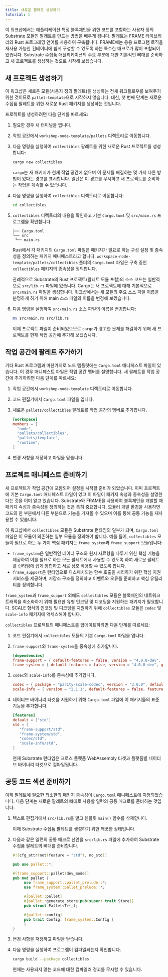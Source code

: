 ```yaml
---
title: 새로운 팔레트 생성하기
tutorial: 1
---
```


이 워크샵에서는 애플리케이션 특정 블록체인을 위한 코드를 포함하는 사용자 정의 Substrate 모듈인 팔레트를 만드는 방법을 배우게 됩니다.
팔레트는 FRAME 라이브러리와 Rust 프로그래밍 언어를 사용하여 구축됩니다.
FRAME에는 응용 프로그램 로직을 재사용 가능한 컨테이너에 쉽게 구성할 수 있도록 하는 특수한 매크로가 많이 포함되어 있습니다.
Substrate 수집품 애플리케이션의 주요 부분에 대한 기본적인 뼈대를 준비하고 새 프로젝트를 생성하는 것으로 시작해 보겠습니다.

## 새 프로젝트 생성하기

이 워크샵은 새로운 모듈(사용자 정의 팔레트)을 생성하는 전체 워크플로우를 보여주기 위한 것이므로 `pallet-template`으로 시작하지 않습니다.
대신, 첫 번째 단계는 새로운 수집품 팔레트를 위한 새로운 Rust 패키지를 생성하는 것입니다.

프로젝트를 생성하려면 다음 단계를 따르세요:

1. 필요한 경우 새 터미널을 엽니다.

2. 작업 공간에서 `workshop-node-template/pallets` 디렉토리로 이동합니다.

3. 다음 명령을 실행하여 `collectibles` 팔레트를 위한 새로운 Rust 프로젝트를 생성합니다:

   ```bash
   cargo new collectibles
   ```

   `cargo`는 새 패키지가 현재 작업 공간에 없으며 이 문제를 해결하는 몇 가지 다른 방법이 있다는 경고를 표시합니다.
   일단은 이 경고를 무시하고 새 프로젝트를 준비하는 작업을 계속할 수 있습니다.

4. 다음 명령을 실행하여 `collectibles` 디렉토리로 이동합니다:

   ```bash
   cd collectibles
   ```

5. `collectibles` 디렉토리의 내용을 확인하고 기본 `Cargo.toml` 및 `src/main.rs` 프로그램을 확인합니다:

   ```text
   ├── Cargo.toml
   └── src
    └── main.rs
   ```

   Rust에서 각 패키지의 `Cargo.toml` 파일은 패키지가 필요로 하는 구성 설정 및 종속성을 정의하는 패키지 매니페스트라고 합니다.
   `workspace-node-template/pallets/collectibles` 폴더의 `Cargo.toml` 파일은 구축 중인 `collectibles` 패키지의 종속성을 정의합니다.

   관례적으로 Substrate의 Rust 프로젝트(팔레트 모듈 포함)의 소스 코드는 일반적으로 `src/lib.rs` 파일에 있습니다.
   Cargo는 새 프로젝트에 대해 기본적으로 `src/main.rs` 파일을 생성합니다.
   워크샵에서는 새 모듈의 주요 소스 파일 이름을 분명하게 하기 위해 main 소스 파일의 이름을 변경해 보겠습니다.

6. 다음 명령을 실행하여 `src/main.rs` 소스 파일의 이름을 변경합니다:

   ```bash
   mv src/main.rs src/lib.rs
   ```

   이제 프로젝트 파일이 준비되었으므로 `cargo`가 경고한 문제를 해결하기 위해 새 프로젝트를 현재 작업 공간에 추가해 보겠습니다.

## 작업 공간에 팔레트 추가하기

기타 Rust 프로그램과 마찬가지로 노드 템플릿에는 `Cargo.toml` 매니페스트 파일이 있습니다.
이 경우 매니페스트 파일은 작업 공간 멤버를 설명합니다.
새 팔레트를 작업 공간에 추가하려면 다음 단계를 따르세요:

1. 작업 공간에서 `workshop-node-template` 디렉토리로 이동합니다.

2. 코드 편집기에서 `Cargo.toml` 파일을 엽니다.

3. 새로운 `pallets/collectibles` 팔레트를 작업 공간의 멤버로 추가합니다.

   ```toml
   [workspace]
   members = [
     "node",
     "pallets/collectibles",
     "pallets/template",
     "runtime",
   ]
   ```

4. 변경 사항을 저장하고 파일을 닫습니다.

## 프로젝트 매니페스트 준비하기

새 프로젝트가 작업 공간에 포함되어 설정을 시작할 준비가 되었습니다.
이미 프로젝트에 기본 `Cargo.toml` 매니페스트 파일이 있고 이 파일이 패키지 속성과 종속성을 설명한다는 것을 이미 알고 있습니다.
Substrate와 FRAME을 사용하여 블록체인을 개발할 때 패키지 속성과 종속성을 정의하는 것은 특히 중요합니다.
모듈러 개발 환경을 사용하면 코드의 한 부분에서 다른 부분으로 기능을 가져올 수 있으며 이를 통해 공통 기능을 재사용할 수 있습니다.

이 워크샵에서 `collectibles` 모듈은 Substrate 런타임의 일부가 되며, `Cargo.toml` 파일은 이 모듈이 의존하는 일부 모듈을 정의해야 합니다.
예를 들어, `collectibles` 모듈이 필요로 하는 두 가지 핵심 패키지는 `frame_system`과 `frame_support` 모듈입니다:

- `frame_system`은 일반적인 데이터 구조와 원시 자료형을 다루기 위한 핵심 기능을 제공하여 이를 필요로 하는 모든 팔레트에서 사용할 수 있도록 하여 새로운 팔레트를 런타임에 쉽게 통합하고 서로 상호 작용할 수 있도록 합니다.
- `frame_support`은 런타임으로 디스패치되는 함수 호출을 처리하기 위한 핵심 지원 서비스를 제공하며, 저장소 구조를 정의하고 이벤트와 오류를 준비하고 핵심 유틸리티를 정의합니다.

`frame_system`과 `frame_support` 외에도 `collectibles` 모듈은 블록체인의 네트워크 트래픽을 최소화하기 위해 필요한 유형 인코딩 및 디코딩을 지원하는 패키지가 필요합니다.
SCALE 형식의 인코딩 및 디코딩을 지원하기 위해 `collectibles` 모듈은 `codec` 및 `scale-info` 패키지에 액세스해야 합니다.

`collectibles` 프로젝트의 매니페스트를 업데이트하려면 다음 단계를 따르세요:

1. 코드 편집기에서 `collectibles` 모듈의 기본 `Cargo.toml` 파일을 엽니다.

2. `frame-support`와 `frame-system`을 종속성에 추가합니다.

   ```toml
   [dependencies]
   frame-support = { default-features = false, version = "4.0.0-dev", git = "https://github.com/paritytech/polkadot-sdk.git", branch = "polkadot-v1.0.0"}
   frame-system = { default-features = false, version = "4.0.0-dev", git = "https://github.com/paritytech/polkadot-sdk.git", branch = "polkadot-v1.0.0" }
   ```

3. `codec`와 `scale-info`를 종속성에 추가합니다.

   ```toml
   codec = { package = "parity-scale-codec", version = "3.0.0", default-features = false, features = ["derive",] }
   scale-info = { version = "2.1.1", default-features = false, features = ["derive"] }
   ```

4. 네이티브 바이너리 타겟을 지원하기 위해 `Cargo.toml` 파일에 이 패키지들의 표준 기능을 추가합니다.

   ```toml
   [features]
   default = ["std"]
   std = [
      "frame-support/std",
      "frame-system/std",
      "codec/std",
      "scale-info/std",
   ]
   ```

   현재 Substrate 런타임은 크로스 플랫폼 WebAssembly 타겟과 플랫폼별 네이티브 바이너리 타겟으로 컴파일됩니다.

## 공통 코드 섹션 준비하기

이제 팔레트에 필요한 최소한의 패키지 종속성이 `Cargo.toml` 매니페스트에 지정되었습니다.
다음 단계는 새로운 팔레트의 뼈대로 사용할 일련의 공통 매크로를 준비하는 것입니다.

1. 텍스트 편집기에서 `src/lib.rs`를 열고 템플릿 `main()` 함수를 삭제합니다.

   이제 Substrate 수집품 팔레트를 생성하기 위한 깨끗한 상태입니다.

2. 다음과 같은 일련의 공통 매크로 선언을 `src/lib.rs` 파일에 추가하여 Substrate 수집품 팔레트의 뼈대를 준비합니다.

   ```rust
   #![cfg_attr(not(feature = "std"), no_std)]
   
   pub use pallet::*;
   
   #[frame_support::pallet(dev_mode)]
   pub mod pallet {
        use frame_support::pallet_prelude::*;
        use frame_system::pallet_prelude::*;

        #[pallet::pallet]
        #[pallet::generate_store(pub(super) trait Store)]
        pub struct Pallet<T>(_);

        #[pallet::config]
        pub trait Config: frame_system::Config {
        }
   }
   ```

3. 변경 사항을 저장하고 파일을 닫습니다.

1. 다음 명령을 실행하여 프로그램이 컴파일되는지 확인합니다.

   ```bash
   cargo build --package collectibles
   ```

   현재는 사용되지 않는 코드에 대한 컴파일러 경고를 무시할 수 있습니다.